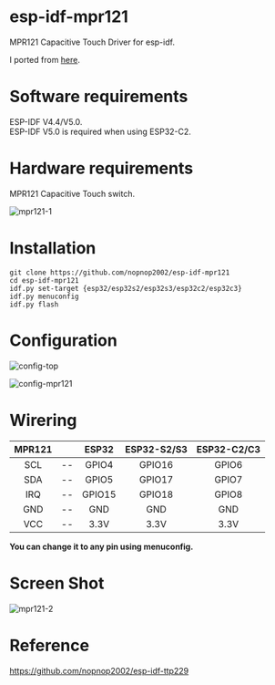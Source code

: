 # esp-idf-mpr121
MPR121 Capacitive Touch Driver for esp-idf.

I ported from [here](https://github.com/BareConductive/mpr121).   

# Software requirements
ESP-IDF V4.4/V5.0.   
ESP-IDF V5.0 is required when using ESP32-C2.   

# Hardware requirements   
MPR121 Capacitive Touch switch.

![mpr121-1](https://user-images.githubusercontent.com/6020549/147515909-cd50a16a-5c60-4bd0-bc32-c288f5d8ee88.JPG)


# Installation

```Shell
git clone https://github.com/nopnop2002/esp-idf-mpr121
cd esp-idf-mpr121
idf.py set-target {esp32/esp32s2/esp32s3/esp32c2/esp32c3}
idf.py menuconfig
idf.py flash
```

# Configuration   

![config-top](https://user-images.githubusercontent.com/6020549/147515950-b6e2cf2f-5a82-4114-a565-df7a78085c8d.jpg)

![config-mpr121](https://user-images.githubusercontent.com/6020549/147892705-4672b941-3939-42c2-aad9-8a12f49d2451.jpg)


# Wirering

|MPR121||ESP32|ESP32-S2/S3|ESP32-C2/C3|
|:-:|:-:|:-:|:-:|:-:|
|SCL|--|GPIO4|GPIO16|GPIO6|
|SDA|--|GPIO5|GPIO17|GPIO7|
|IRQ|--|GPIO15|GPIO18|GPIO8|
|GND|--|GND|GND|GND|
|VCC|--|3.3V|3.3V|3.3V|

__You can change it to any pin using menuconfig.__   


# Screen Shot   
![mpr121-2](https://user-images.githubusercontent.com/6020549/147515969-54901561-66f5-4077-b6f8-7dbd7fe49f2c.jpg)

# Reference   
https://github.com/nopnop2002/esp-idf-ttp229
